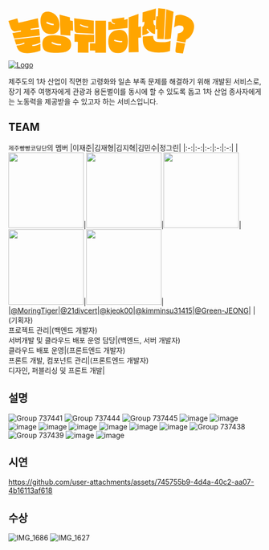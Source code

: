 <svg width="370" height="90" viewBox="0 0 370 90" fill="none" xmlns="http://www.w3.org/2000/svg">
<path d="M4.0088 37.526L0 25.1953L17.7408 20.3125L19.9569 29.0885L58.6257 19.974L60.9662 38.4245L44.0595 40.651L44.4828 43.0208L61.2525 40.9505L62.6345 54.2188L11.3915 60.2865L7.85576 49.375L25.1858 46.4063L24.6131 44.2448L15.0143 46.0417C12.5327 46.467 10.3333 45.9332 8.416 44.4401C6.49045 42.9471 5.02138 40.6424 4.0088 37.526ZM38.6688 89.4531C32.7842 89.7049 28.1156 88.8238 24.6629 86.8099C20.9363 84.9175 18.3509 81.7361 16.9067 77.2656L15.9979 74.4661C17.6827 74.2839 19.1933 74.0799 20.5296 73.8542C21.8409 73.6285 23.1025 73.3724 24.3143 73.0859C25.5094 72.7995 26.7212 72.4566 27.9496 72.0573C29.1697 71.658 30.5059 71.1632 31.9584 70.5729L31.4231 68.3724C29.9457 68.9714 28.5928 69.4748 27.3645 69.8828C26.1278 70.2908 24.9036 70.6424 23.6918 70.9375C22.4717 71.2326 21.1977 71.4974 19.8697 71.7318C18.5252 71.9575 17.0063 72.1701 15.3131 72.3698L11.9766 62.0833L62.8212 56.3542L63.6055 68.2943C61.1654 69.7005 58.5219 70.7769 55.6751 71.5234C52.9112 72.2786 50.1516 72.7387 47.396 72.9036L47.6948 75.2214C50.4089 75.0825 53.1312 74.6441 55.8618 73.9063C58.6672 73.1684 61.2816 72.105 63.7051 70.7161L63.8172 84.1276C60.3728 85.6988 56.5881 86.9401 52.4631 87.8516C48.4958 88.763 43.8977 89.2969 38.6688 89.4531ZM64.1907 30.0781C63.3275 22.9167 64.1699 17.1007 66.718 12.6302C69.3407 8.15972 73.9347 6.21962 80.4998 6.8099C87.2309 8.08594 92.3934 11.0243 95.9872 15.625C99.5063 20.0174 101.457 25.4731 101.839 31.9922C102.154 38.4071 100.801 43.2899 97.78 46.6406C94.7921 50.0781 90.2023 51.6797 84.0106 51.4453C77.9766 51.3932 73.3786 49.5269 70.2163 45.8464C66.9545 42.1918 64.946 36.9358 64.1907 30.0781ZM123.464 54.401L103.955 52.9036L101.963 12.8125L122.418 17.8776L122.679 24.1406L128.419 25.3125L128.904 44.8438L123.302 44.2188L123.464 54.401ZM76.2047 26.7318L75.5822 29.7005C80.2716 32.079 85.1518 33.4505 90.223 33.8151L90.0238 30.9505C87.5837 30.7335 85.2348 30.2431 82.9773 29.4792C80.728 28.75 78.4705 27.8342 76.2047 26.7318ZM67.6641 71.3411C67.5811 68.1467 68.0044 65.4123 68.934 63.138C69.8636 60.8377 71.3908 58.941 73.5155 57.4479C75.6818 55.9635 78.5161 54.8872 82.0187 54.2188C85.5876 53.6198 89.8786 53.4288 94.8917 53.6458C99.996 53.941 104.441 54.5443 108.225 55.4557C112.043 56.3585 115.193 57.5781 117.675 59.1146C120.156 60.625 121.995 62.474 123.19 64.6615C124.377 66.8316 124.958 69.4271 124.933 72.4479C124.9 75.4688 124.269 78.0208 123.04 80.1042C121.812 82.1962 119.936 83.8932 117.413 85.1953C114.89 86.5061 111.695 87.4523 107.827 88.0339C103.976 88.6328 99.4607 88.9062 94.2816 88.8542C89.2104 88.8108 84.9111 88.4592 81.3837 87.7995C78.014 87.1398 75.3332 86.1155 73.3412 84.7266C71.3908 83.3464 69.9756 81.5625 69.0959 79.375C68.1663 77.1875 67.689 74.5096 67.6641 71.3411ZM86.6997 66.6797L85.8034 69.3099C87.1479 70.1693 88.588 70.8984 90.1234 71.4974C91.6755 72.0964 93.269 72.5781 94.9041 72.9427C96.5558 73.3073 98.2157 73.5547 99.884 73.6849C101.569 73.8151 103.196 73.8455 104.764 73.776L104.802 71.2109C103.333 71.2804 101.793 71.2326 100.183 71.0677C98.5892 70.9028 97.0123 70.6337 95.4519 70.2604C93.8998 69.8958 92.3685 69.4097 90.8579 68.8021C89.3557 68.2031 87.9696 67.4957 86.6997 66.6797ZM194.427 24.8177L194.39 88.4505L172.926 88.5156L172.939 84.2188C171.262 84.2101 169.544 84.2014 167.785 84.1927C166.033 84.184 164.216 84.2014 162.332 84.2448L162.394 69.8568C164.261 69.8307 166.071 69.8307 167.822 69.8568C169.573 69.8741 171.287 69.8915 172.964 69.9089L172.989 24.8177H194.427ZM131.506 41.4063L130.958 19.9219L170.163 24.7656L170.175 50.8464L137.968 49.0885C135.752 48.8976 134.133 48.1901 133.112 46.9661C132.083 45.7335 131.548 43.8802 131.506 41.4063ZM143.632 31.862L142.313 33.75C144.819 35.2257 147.517 36.3889 150.405 37.2396C153.285 38.0295 156.14 38.52 158.97 38.7109L158.958 36.4714C156.128 36.2717 153.434 35.7595 150.878 34.9349C148.305 34.0668 145.89 33.0425 143.632 31.862ZM159.655 67.4609L159.568 88.4505L138.142 88.2161L138.329 66.901C137.25 66.8576 136.158 66.8273 135.054 66.8099C133.951 66.7839 132.834 66.7448 131.705 66.6927L131.643 51.1068C135.287 51.3498 138.723 51.5799 141.952 51.7969C145.18 51.9878 148.347 52.1658 151.451 52.3307C154.563 52.4609 157.696 52.5564 160.85 52.6172C164.004 52.6432 167.332 52.6476 170.835 52.6302L170.822 67.2526C168.905 67.3307 167.034 67.3828 165.208 67.4089C163.382 67.4262 161.531 67.4436 159.655 67.4609ZM237.59 21.3151L237.354 39.2839L198.921 43.2422L199.009 26.875L204.337 26.6667C204.478 27.2309 204.794 27.8255 205.283 28.4505C205.773 29.0668 206.37 29.6311 207.076 30.1432C207.79 30.6467 208.549 31.0503 209.354 31.3542C210.159 31.6493 210.931 31.7882 211.67 31.7708L212.641 30.2474C210.583 30.0825 208.943 29.4835 207.723 28.4505C206.495 27.4002 205.889 26.2543 205.906 25.013L205.931 21.8099L230.768 18.3333L230.681 23.1901L237.59 21.3151ZM258.78 58.8021L259.452 87.2396L239.657 87.6953L239.545 18.3594L259.253 11.224L258.78 36.888L264.27 35.8854L264.233 58.3333L258.78 58.8021ZM198.909 66.6016C198.901 59.1276 200.586 53.5069 203.964 49.7396C207.333 45.9549 212.155 43.8064 218.43 43.2943C224.696 42.5564 229.506 43.8715 232.859 47.2396C236.212 50.7639 237.914 56.5712 237.964 64.6615C238.072 72.7083 236.466 78.8151 233.146 82.9818C229.809 87.0964 224.983 89.2101 218.667 89.3229C212.334 89.4184 207.462 87.5304 204.051 83.6589C200.648 79.8394 198.934 74.1536 198.909 66.6016ZM211.508 62.474L210.188 64.7005C212.653 65.8377 215.309 66.6406 218.156 67.1094C221.003 67.5781 223.825 67.7387 226.622 67.5911L226.597 65.0781C223.808 65.2431 221.152 65.0651 218.629 64.5443C216.098 64.0234 213.724 63.3333 211.508 62.474ZM293.552 41.7839L294.423 16.1849L297.772 16.0547L298.469 0L312.886 1.52344L309.45 61.5885L296.502 61.0807L296.789 41.7839H293.552ZM310.919 61.6927L314.554 1.95313L328.946 6.92708L323.506 60.4818C321.58 61.0721 319.63 61.467 317.654 61.6667C315.679 61.8924 313.434 61.901 310.919 61.6927ZM266.971 27.8125L267.432 8.30729L293.826 0.611979L292.929 23.8021L288.958 24.1016L288.945 24.6615C288.854 27.5434 289.09 29.783 289.655 31.3802C290.219 32.9774 291.194 33.8932 292.581 34.1276L292.219 51.1979C289.746 51.25 287.177 50.2344 284.513 48.151C281.816 46.1285 279.239 43.5807 276.782 40.5078L275.263 42.487C275.869 43.355 276.628 44.2969 277.541 45.3125C278.454 46.3455 279.446 47.1875 280.517 47.8385C279.579 48.8368 278.525 49.6788 277.355 50.3646C276.176 51.0417 274.973 51.6102 273.744 52.0703C272.516 52.5217 271.3 52.8819 270.096 53.151C268.885 53.4201 267.777 53.5981 266.772 53.6849L266.835 37.0052C268.079 36.5365 269.084 35.4948 269.847 33.8802C270.611 32.2396 271.018 30.0955 271.067 27.4479L271.08 26.9401L266.971 27.8125ZM267.943 56.1458L288.285 54.987C288.385 62.8776 291.912 66.9965 298.868 67.3438C303.582 67.691 308.031 67.7127 312.214 67.4089C316.339 67.2092 319.982 66.3368 323.145 64.7917L321.937 85C320.318 85.6163 318.7 86.1328 317.082 86.5495C315.455 86.9835 313.741 87.3221 311.94 87.5651C310.114 87.8255 308.13 87.9948 305.989 88.0729C303.756 88.1684 301.237 88.1944 298.432 88.151C293.502 88.1163 289.024 87.5868 284.999 86.5625C280.915 85.5556 277.512 83.8368 274.79 81.4062C272.084 78.9844 270.121 75.7335 268.901 71.6536C267.731 67.5651 267.411 62.3958 267.943 56.1458ZM354.007 62.4219L352.638 68.1901L335.432 65.2734L337.76 50.0781C338.981 49.9653 340.184 49.7049 341.371 49.2969C342.566 48.8889 343.674 48.3594 344.695 47.7083C345.724 47.0747 346.6 46.3108 347.322 45.4167C348.052 44.5226 348.534 43.4896 348.766 42.3177C349.14 40.434 349.04 38.8368 348.467 37.526C347.886 36.2066 347.031 35.3689 345.903 35.013C343.28 34.1971 340.694 33.9887 338.146 34.388C335.623 34.8394 332.955 36.0894 330.141 38.138L332.855 15.2604C335.403 13.8108 338.478 13.0686 342.081 13.0339C345.699 13.1033 349.994 14.2361 354.966 16.4323C358.244 17.8472 360.988 19.5747 363.195 21.6146C365.353 23.533 367.005 25.6554 368.15 27.9818C369.254 30.2214 369.864 32.6649 369.98 35.3125C370.088 37.9254 369.752 40.6771 368.972 43.5677C367.802 47.8993 365.959 51.7057 363.444 54.987C360.963 58.303 357.817 60.7813 354.007 62.4219ZM352.177 70.1693L347.695 90L336.005 88.8672C334.802 88.763 333.918 88.2595 333.353 87.3568C332.781 86.4627 332.606 84.9913 332.83 82.9427L334.822 67.3568L352.177 70.1693Z" fill="#FFA500"/>
</svg>

[![Logo](https://github.com/user-attachments/assets/01d9f0e8-d049-4ff7-bb37-62b9e1cab4f9)](https://norangmohazen.site/)

제주도의 1차 산업이 직면한 고령화와 일손 부족 문제를 해결하기 위해 개발된 서비스로, 장기 제주 여행자에게 관광과 용돈벌이를 동시에 할 수 있도록 돕고 1차 산업 종사자에게는 노동력을 제공받을 수 있고자 하는 서비스입니다.

## TEAM
`제주빵빵코딩단`의 멤버
|이재준|김재형|김지혁|김민수|정그린|
|:-:|:-:|:-:|:-:|:-:|
|<img src="https://avatars.githubusercontent.com/u/161971295?v=4" width="150" height="150"/>|<img src="https://avatars.githubusercontent.com/u/128115881?v=4" width="150" height="150"/>|<img src="https://avatars.githubusercontent.com/u/129487583?v=4" width="150" height="150"/>|<img src="https://avatars.githubusercontent.com/u/83346782?v=4" width="150" height="150"/>|<img src="https://avatars.githubusercontent.com/u/139318504?v=4" width="150" height="150"/>|
|[@MoringTiger](https://github.com/MoringTiger)|[@21divcert](https://github.com/21divcert)|[@kjeok00](https://github.com/kjeok00)|[@kimminsu31415](https://github.com/kimminsu31415)|[@Green-JEONG](https://github.com/Green-JEONG)|
|(기획자)<br />프로젝트 관리|(백엔드 개발자)<br />서버개발 및 클라우드 배포 운영 담당|(백엔드, 서버 개발자)<br />클라우드 배포 운영|(프론트엔드 개발자)<br />프론트 개발, 컴포넌트 관리|(프론트엔드 개발자)<br />디자인, 퍼블리싱 및 프론트 개발|

## 설명
![Group 737441](https://github.com/user-attachments/assets/b970a29c-2925-47ef-a557-156f476789a2)
![Group 737444](https://github.com/user-attachments/assets/b7a07a1a-b351-4f3c-a75b-0ea9ec2a1613)
![Group 737445](https://github.com/user-attachments/assets/14504b76-c457-4ba6-b004-8defff99eea7)
![image](https://github.com/user-attachments/assets/731eea59-1dd6-478f-b856-2208d34b2708)
![image](https://github.com/user-attachments/assets/9b3a1824-e782-4732-9ab8-fb2ad7336f86)
![image](https://github.com/user-attachments/assets/335053b2-f3b3-43ee-bd20-4a526e8903ff)
![image](https://github.com/user-attachments/assets/9c4859ef-0b21-4175-9d92-05004d566e7d)
![image](https://github.com/user-attachments/assets/04da9b25-6c30-441a-81b4-a6bdca8d2555)
![image](https://github.com/user-attachments/assets/0491d688-d818-49e4-8525-2beeb69980f0)
![image](https://github.com/user-attachments/assets/d09c271a-9663-479c-ae88-bfc69050c0ce)
![image](https://github.com/user-attachments/assets/6d8d51df-022d-441f-a87b-ff97159b9547)
![Group 737438](https://github.com/user-attachments/assets/a3b4e35f-01bf-4780-9c77-42f672cef298)
![Group 737439](https://github.com/user-attachments/assets/ceaf551e-4ae3-4199-8ee4-73243d03fbfd)
![image](https://github.com/user-attachments/assets/a4f8ddd3-e044-44c9-9737-95866391067f)
![image](https://github.com/user-attachments/assets/f4a2dc47-6979-4d90-b131-5be7e095ea95)

## 시연
https://github.com/user-attachments/assets/745755b9-4d4a-40c2-aa07-4b16113af618

## 수상
![IMG_1686](https://github.com/user-attachments/assets/eeeee317-e453-498d-9a90-066bb8a3aa25)
![IMG_1627](https://github.com/user-attachments/assets/bf285a4d-79da-4ff9-853f-107a30166c48)
